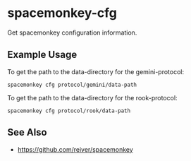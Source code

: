 # spacemonkey-cfg

Get spacemonkey configuration information.

## Example Usage

To get the path to the data-directory for the gemini-protocol:
```
spacemonkey cfg protocol/gemini/data-path
```

To get the path to the data-directory for the rook-protocol:
```
spacemonkey cfg protocol/rook/data-path
```

## See Also
* https://github.com/reiver/spacemonkey
